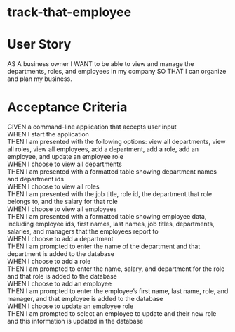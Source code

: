 # track-that-employee

# User Story

AS A business owner
I WANT to be able to view and manage the departments, roles, and employees in my company
SO THAT I can organize and plan my business.

# Acceptance Criteria

GIVEN a command-line application that accepts user input </br>
WHEN I start the application </br>
THEN I am presented with the following options: view all departments, view all roles, view all employees, add a department, add a role, add an employee, and update an employee role </br>
WHEN I choose to view all departments </br>
THEN I am presented with a formatted table showing department names and department ids </br>
WHEN I choose to view all roles </br>
THEN I am presented with the job title, role id, the department that role belongs to, and the salary for that role </br>
WHEN I choose to view all employees </br>
THEN I am presented with a formatted table showing employee data, including employee ids, first names, last names, job titles, departments, salaries, and managers that the employees report to </br>
WHEN I choose to add a department </br>
THEN I am prompted to enter the name of the department and that department is added to the database </br>
WHEN I choose to add a role </br>
THEN I am prompted to enter the name, salary, and department for the role and that role is added to the database </br>
WHEN I choose to add an employee </br>
THEN I am prompted to enter the employee’s first name, last name, role, and manager, and that employee is added to the database </br>
WHEN I choose to update an employee role </br>
THEN I am prompted to select an employee to update and their new role and this information is updated in the database </br>
